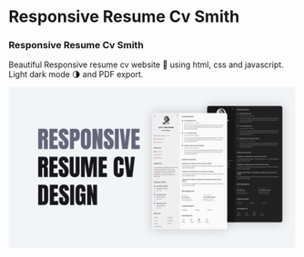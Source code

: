 # Responsive Resume Cv Smith
### Responsive Resume Cv Smith
Beautiful Responsive resume cv website 📄 using html, css and javascript. Light dark mode 🌗 and PDF export.

![Resume cv](/preview.png)
